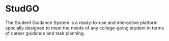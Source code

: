 # StudGO
The Student Guidance System is a ready-to-use and interactive platform specially designed to meet the needs of any college-going student in terms of career guidance and task planning.
